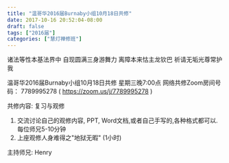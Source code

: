 ```yaml
---
title: "温哥华2016届Burnaby小组10月18日共修"
date: 2017-10-16 20:52:04-08:00
draft: false
tags: ["2016届"]
categories: ["慧灯禅修班"]
---
```

诸法等性本基法界中 自现圆满三身游舞力
离障本来怙主龙钦巴 祈请无垢光尊常护我

温哥华2016届Burnaby小组10月18日共修
星期三晚7:00点
网络共修Zoom房间号码： 7789995278 ( https://zoom.us/j/7789995278 )

共修内容: 
复习与观修
1) 交流讨论自己的观修内容, PPT, Word文档,或者自己手写的,各种格式都可以. 每位师兄5-10分钟
2) 上座观修人身难得之"地狱无暇" (1小时)

主持师兄: Henry

